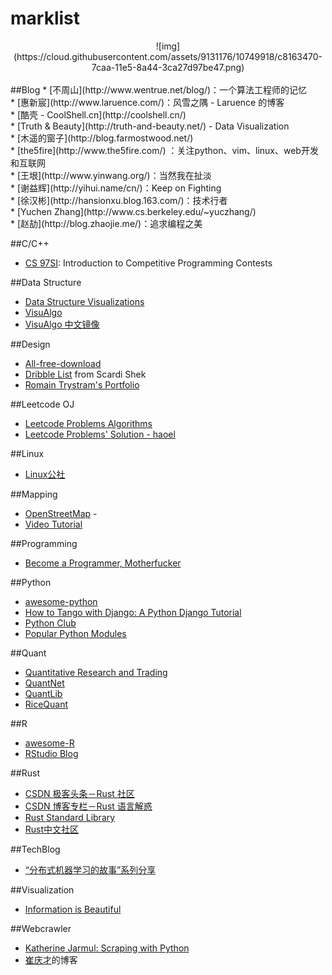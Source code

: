 # marklist
<div align="center">![img](https://cloud.githubusercontent.com/assets/9131176/10749918/c8163470-7caa-11e5-8a44-3ca27d97be47.png)</div></br>
##Blog
* [不周山](http://www.wentrue.net/blog/)：一个算法工程师的记忆</br>
* [惠新宸](http://www.laruence.com/)：风雪之隅 - Laruence 的博客</br>
* [酷壳 - CoolShell.cn](http://coolshell.cn/)</br>
* [Truth & Beauty](http://truth-and-beauty.net/) - Data Visualization</br>
* [木遥的窗子](http://blog.farmostwood.net/)</br>
* [the5fire](http://www.the5fire.com/) ：关注python、vim、linux、web开发和互联网</br>
* [王垠](http://www.yinwang.org/)：当然我在扯淡</br>
* [谢益辉](http://yihui.name/cn/)：Keep on Fighting</br>
* [徐汉彬](http://hansionxu.blog.163.com/)：技术行者</br>
* [Yuchen Zhang](http://www.cs.berkeley.edu/~yuczhang/)</br>
* [赵劼](http://blog.zhaojie.me/)：追求编程之美</br>

##C/C++
* [CS 97SI](http://web.stanford.edu/class/cs97si/): Introduction to Competitive Programming Contests</br>

##Data Structure
* [Data Structure Visualizations](https://www.cs.usfca.edu/~galles/visualization/Algorithms.html)</br>
* [VisuAlgo](http://visualgo.net/)</br>
* [VisuAlgo 中文镜像](http://zh.visualgo.net/)</br>

##Design
* [All-free-download](http://all-free-download.com)</br>
* [Dribble List](https://dribbble.com/ShekXiang/following) from Scardi Shek</br>
* [Romain Trystram's Portfolio](http://laylow.prosite.com/)</br>

##Leetcode OJ
* [Leetcode Problems Algorithms](https://leetcode.com/problemset/algorithms/)</br>
* [Leetcode Problems' Solution - haoel](https://github.com/haoel/leetcode)</br>

##Linux
* [Linux公社](https://www.linuxidc.com)</br>

##Mapping
* [OpenStreetMap](http://www.openstreetmap.org) - 
* [Video Tutorial](http://wiki.openstreetmap.org/wiki/Video_tutorials)</br>

##Programming
* [Become a Programmer, Motherfucker](http://programming-motherfucker.com/become.html)</br>

##Python
* [awesome-python](https://github.com/vinta/awesome-python)</br>
* [How to Tango with Django: A Python Django Tutorial](http://www.tangowithdjango.com/)</br>
* [Python Club](http://www.pythonclub.org/start)</br>
* [Popular Python Modules](http://www.programcreek.com/python/index/module/list)</br>

##Quant
* [Quantitative Research and Trading](http://jonathankinlay.com/)</br>
* [QuantNet](https://www.quantnet.com/)</br>
* [QuantLib](https://github.com/lballabio/quantlib)</br>
* [RiceQuant](https://www.ricequant.com/)</br>

##R
* [awesome-R](https://github.com/qinwf/awesome-R#graphic-displays)</br>
* [RStudio Blog ](http://blog.rstudio.org/)</br>

##Rust
* [CSDN 极客头条－Rust 社区](https://geek.csdn.net/forum/8)</br>
* [CSDN 博客专栏－Rust 语言解惑](https://blog.csdn.net/column/details/rust.html?page=1)</br>
* [Rust Standard Library](https://doc.rust-lang.org/std/)</br>
* [Rust中文社区](https://www.rust.cc)</br>

##TechBlog
* [“分布式机器学习的故事”系列分享](http://cxwangyi.github.io/notes/2014-01-20-distributed-machine-learning.html)</br>

##Visualization
* [Information is Beautiful](http://www.informationisbeautiful.net/)</br>

##Webcrawler
* [Katherine Jarmul: Scraping with Python](https://www.youtube.com/watch?t=2042&v=p1iX0uxM1w8)</br>
* [崔庆才](http://cuiqingcai.com/)的博客</br>
